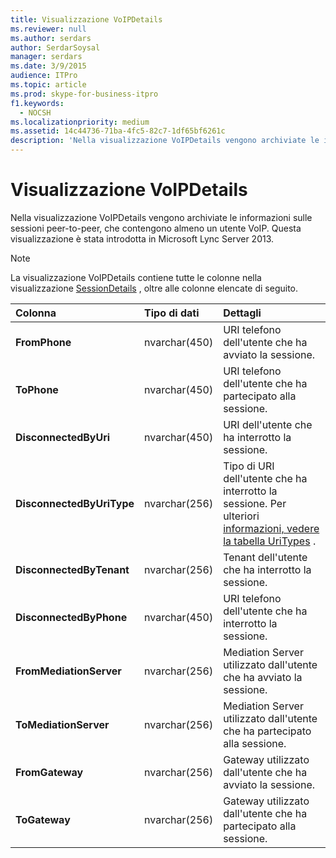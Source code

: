 ```yaml
---
title: Visualizzazione VoIPDetails
ms.reviewer: null
ms.author: serdars
author: SerdarSoysal
manager: serdars
ms.date: 3/9/2015
audience: ITPro
ms.topic: article
ms.prod: skype-for-business-itpro
f1.keywords:
  - NOCSH
ms.localizationpriority: medium
ms.assetid: 14c44736-71ba-4fc5-82c7-1df65bf6261c
description: 'Nella visualizzazione VoIPDetails vengono archiviate le informazioni sulle sessioni peer-to-peer, che contengono almeno un utente VoIP. Questa visualizzazione è stata introdotta in Microsoft Lync Server 2013.'
---
```


# <a name="voipdetails-view"></a>Visualizzazione VoIPDetails
 
Nella visualizzazione VoIPDetails vengono archiviate le informazioni sulle sessioni peer-to-peer, che contengono almeno un utente VoIP. Questa visualizzazione è stata introdotta in Microsoft Lync Server 2013.
  
> [!NOTE]
> La visualizzazione VoIPDetails contiene tutte le colonne nella visualizzazione [SessionDetails](sessiondetails-0.md) , oltre alle colonne elencate di seguito.
  
|**Colonna**|**Tipo di dati**|**Dettagli**|
|:-----|:-----|:-----|
|**FromPhone** <br/> |nvarchar(450)  <br/> |URI telefono dell'utente che ha avviato la sessione.  <br/> |
|**ToPhone** <br/> |nvarchar(450)  <br/> |URI telefono dell'utente che ha partecipato alla sessione.  <br/> |
|**DisconnectedByUri** <br/> |nvarchar(450)  <br/> |URI dell'utente che ha interrotto la sessione.  <br/> |
|**DisconnectedByUriType** <br/> |nvarchar(256)  <br/> |Tipo di URI dell'utente che ha interrotto la sessione. Per ulteriori [informazioni, vedere la tabella UriTypes](uritypes.md) . <br/> |
|**DisconnectedByTenant** <br/> |nvarchar(256)  <br/> |Tenant dell'utente che ha interrotto la sessione.  <br/> |
|**DisconnectedByPhone** <br/> |nvarchar(450)  <br/> |URI telefono dell'utente che ha interrotto la sessione.  <br/> |
|**FromMediationServer** <br/> |nvarchar(256)  <br/> |Mediation Server utilizzato dall'utente che ha avviato la sessione.  <br/> |
|**ToMediationServer** <br/> |nvarchar(256)  <br/> |Mediation Server utilizzato dall'utente che ha partecipato alla sessione.  <br/> |
|**FromGateway** <br/> |nvarchar(256)  <br/> |Gateway utilizzato dall'utente che ha avviato la sessione.  <br/> |
|**ToGateway** <br/> |nvarchar(256)  <br/> |Gateway utilizzato dall'utente che ha partecipato alla sessione.  <br/> |
   

